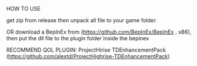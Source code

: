 HOW TO USE


get zip from release then unpack all file to your game folder.

OR download a BepInEx from  (https://github.com/BepInEx/BepInEx , x86), then put the dll file to the plugin folder inside the bepinex


RECOMMEND QOL PLUGIN: ProjectHirise TDEnhancementPack (https://github.com/alextd/ProjectHighrise-TDEnhancementPack)
